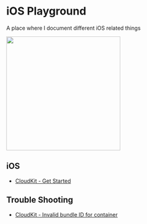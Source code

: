 # iOS Playground
A place where I document different iOS related things

<img width="300" src="https://user-images.githubusercontent.com/12765774/164473461-d4f5ce13-5cb8-43e7-be93-7304110a0a69.gif">




## iOS

* [CloudKit - Get Started](https://github.com/HugoPrinsloo/iOS-Playground/blob/develop/iOS/CloudKit%20-%20Get%20started.md)

## Trouble Shooting
* [CloudKit - Invalid bundle ID for container](https://github.com/HugoPrinsloo/iOS-Playground/blob/develop/Trouble%20Shooting/Cloudkit%20issues.md)




